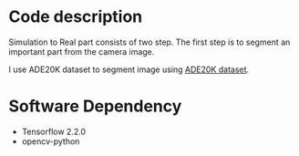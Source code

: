 # Code description
Simulation to Real part consists of two step. The first step is to segment an important part from the camera image. 

I use ADE20K dataset to segment image using [ADE20K dataset](https://groups.csail.mit.edu/vision/datasets/ADE20K/).

# Software Dependency
- Tensorflow 2.2.0
- opencv-python
